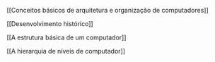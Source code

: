 [[Conceitos básicos de arquitetura e organização de computadores]]

[[Desenvolvimento histórico]]

[[A estrutura básica de um computador]]

[[A hierarquia de níveis de computador]]